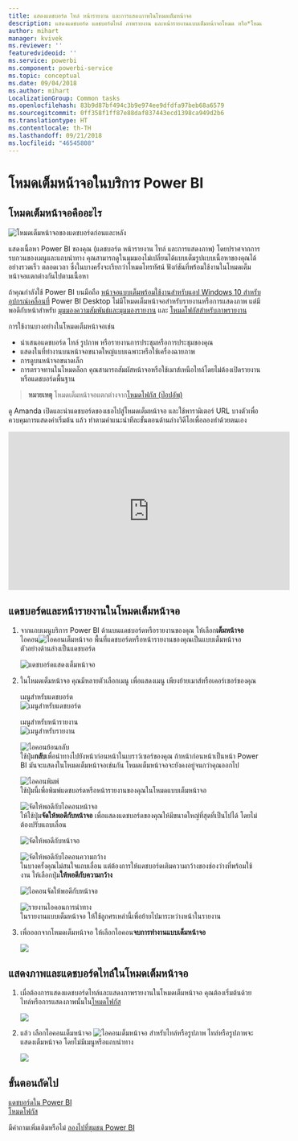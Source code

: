 ```yaml
---
title: แสดงแดชบอร์ด ไทล์ หน้ารายงาน และการแสดงภาพในโหมดเต็มหน้าจอ
description: แสดงแดชบอร์ด แดชบอร์ดไทล์่ ภาพรายงาน และหน้ารายงานแบบเต็มหน้าจอโหมด หรือ*โหมดโทรทัศน์*
author: mihart
manager: kvivek
ms.reviewer: ''
featuredvideoid: ''
ms.service: powerbi
ms.component: powerbi-service
ms.topic: conceptual
ms.date: 09/04/2018
ms.author: mihart
LocalizationGroup: Common tasks
ms.openlocfilehash: 83b9d87bf494c3b9e974ee9dfdfa97beb68a6579
ms.sourcegitcommit: 0ff358f1ff87e88daf837443ecd1398ca949d2b6
ms.translationtype: HT
ms.contentlocale: th-TH
ms.lasthandoff: 09/21/2018
ms.locfileid: "46545808"
---
```

# <a name="full-screen-mode-in-power-bi-service"></a>โหมดเต็มหน้าจอในบริการ Power BI
## <a name="what-is-full-screen-mode"></a>โหมดเต็มหน้าจอคืออะไร
![โหมดเต็มหน้าจอของแดชบอร์ดก่อนและหลัง](media/service-fullscreen-mode/power-bi-full-screen-comparison.png)

แสดงเนื้อหา Power BI ของคุณ (แดชบอร์ด หน้ารายงาน ไทล์ และการแสดงภาพ) โดยปราศจากการรบกวนของเมนูและแถบนำทาง  คุณสามารถดูในมุมมองไม่เปลี่ยนได้แบบเต็มรูปแบบเนื้อหาของคุณได้อย่างรวดเร็ว ตลอดเวลา ซึ่งในบางครั้งจะเรียกว่าโหมดโทรทัศน์ ฟังก์ชันที่พร้อมใช้งานในโหมดเต็มหน้าจอแตกต่างกันไปตามเนื้อหา 

ถ้าคุณกำลังใช้ Power BI บนมือถือ [หน้าจอแบบเต็มพร้อมใช้งานสำหรับแอป Windows 10 สำหรับอุปกรณ์เคลื่อนที่](consumer/mobile/mobile-windows-10-app-presentation-mode.md) Power BI Desktop ไม่มีโหมดเต็มหน้าจอสำหรับรายงานหรือการแสดงภาพ แต่มีพอดีกับหน้าสำหรับ [มุมมองความสัมพันธ์และมุมมองรายงาน](desktop-report-view.md) และ [โหมดโฟกัสสำหรับภาพรายงาน](consumer/end-user-focus.md)

 

การใช้งานบางอย่างในโหมดเต็มหน้าจอเช่น

* นำเสนอแดชบอร์ด ไทล์ รูปภาพ หรือรายงานการประชุมหรือการประชุมของคุณ
* แสดงในที่ทำงานบนหน้าจอขนาดใหญ่แบบเฉพาะหรือใช้เครื่องฉายภาพ
* การดูบนหน้าจอขนาดเล็ก
* การตรวจทานในโหมดล็อก คุณสามารถสัมผัสหน้าจอหรือใช้เมาส์เหนือไทล์โดยไม่ต้องเปิดรายงานหรือแดชบอร์ดพื้นฐาน

> **หมายเหตุ** โหมดเต็มหน้าจอแตกต่างจาก[โหมดโฟกัส (ป๊อปอัพ)](consumer/end-user-focus.md)
> 
> 

ดู Amanda เปิดและนำแดชบอร์ดของเธอไปสู่โหมดเต็มหน้าจอ และใช้พารามิเตอร์ URL บางตัวเพื่อควบคุมการแสดงค่าเริ่มต้น แล้ว ทำตามคำแนะนำทีละขั้นตอนด้านล่างวิดีโอเพื่อลองทำด้วยตนเอง

<iframe width="560" height="315" src="https://www.youtube.com/embed/c31gZkyvC54" frameborder="0" allowfullscreen></iframe>

## <a name="dashboards-and-report-pages-in-full-screen-mode"></a>แดชบอร์ดและหน้ารายงานในโหมดเต็มหน้าจอ
1. จากแถบเมนูบริการ Power BI ด้านบนแดชบอร์ดหรือรายงานของคุณ ให้เลือก**เต็มหน้าจอ**ไอคอน![ไอคอนเต็มหน้าจอ](media/service-fullscreen-mode/power-bi-full-screen-icon.png) พื้นที่แดชบอร์ดหรือหน้ารายงานของคุณเป็นแบบเต็มหน้าจอ ตัวอย่างด้านล่างเป็นแดชบอร์ด
   
      ![แดชบอร์ดแสดงเต็มหน้าจอ](media/service-fullscreen-mode/power-bi-dash-full-screen.png)
2. ในโหมดเต็มหน้าจอ คุณมีหลายตัวเลือกเมนู  เพื่อแสดงเมนู เพียงย้ายเมาส์หรือเคอร์เซอร์ของคุณ 
   
     เมนูสำหรับแดชบอร์ด    
     ![เมนูสำหรับแดชบอร์ด](media/service-fullscreen-mode/power-bi-full-screen-menu-dashboard.png)    
   
     เมนูสำหรับหน้ารายงาน    
    ![เมนูสำหรับรายงาน](media/service-fullscreen-mode/power-bi-report-menu.png)    
   
    ![ไอคอนย้อนกลับ](media/service-fullscreen-mode/power-bi-back-icon.png)    
    ใช้ปุ่ม**กลับ**เพื่อนำทางไปยังหน้าก่อนหน้าในเบราว์เซอร์ของคุณ ถ้าหน้าก่อนหน้าเป็นหน้า Power BI มันจะแสดงในโหมดเต็มหน้าจอเช่นกัน  โหมดเต็มหน้าจอจะยังคงอยู่จนกว่าคุณออกไป
   
    ![ไอคอนพิมพ์](media/service-fullscreen-mode/power-bi-print-icon.png)    
    ใช้ปุ่มนี้เพื่อพิมพ์แดชบอร์ดหรือหน้ารายงานของคุณในโหมดแบบเต็มหน้าจอ 
   
    ![จัดให้พอดีกับไอคอนหน้าจอ](media/service-fullscreen-mode/power-bi-fit-to-width.png)    
    ให้ใช้ปุ่ม**จัดให้พอดีกับหน้าจอ** เพื่อแสดงแดชบอร์ดของคุณให้มีขนาดใหญ่ที่สุดที่เป็นไปได้ โดยไม่ต้องปรับแถบเลื่อน     
   
    ![จัดให้พอดีกับหน้าจอ](media/service-fullscreen-mode/power-bi-fit-screen.png)
   
    ![จัดให้พอดีกับไอคอนความกว้าง](media/service-fullscreen-mode/power-bi-fit-width.png)       
    ในบางครั้งคุณไม่สนใจแถบเลื่อน แต่ต้องการให้แดชบอร์ดเติมความกว้างของช่องว่างที่พร้อมใช้งาน ให้เลือกปุ่ม**ให้พอดีกับความกว้าง**    
   
    ![ไอคอนจัดให้พอดีกับหน้าจอ](media/service-fullscreen-mode/power-bi-fit-to-width-new.png)
   
    ![รายงานไอคอนการนำทาง](media/service-fullscreen-mode/power-bi-report-nav2.png)       
    ในรายงานแบบเต็มหน้าจอ ให้ใช้ลูกศรเหล่านี้เพื่อย้ายไปมาระหว่างหน้าในรายงาน    
3. เพื่อออกจากโหมดเต็มหน้าจอ ให้เลือกไอคอน**จบการทำงานแบบเต็มหน้าจอ**
   
      ![](media/service-fullscreen-mode/exit-fullscreen-new.png)

## <a name="visualizations-and-dashboard-tiles-in-full-screen-mode"></a>แสดงภาพและแดชบอร์ดไทล์ในโหมดเต็มหน้าจอ
1. เมื่อต้องการแสดงแดชบอร์ดไทล์และแสดงภาพรายงานในโหมดเต็มหน้าจอ คุณต้องเริ่มต้นด้วยไทล์หรือการแสดงภาพนั้นใน[โหมดโฟกัส](consumer/end-user-focus.md) 
   
    ![](media/service-fullscreen-mode/power-bi-focus3.png)
2. แล้ว เลือกไอคอนเต็มหน้าจอ ![ไอคอนเต็มหน้าจอ](media/service-fullscreen-mode/power-bi-full-screen-icon.png)  สำหรับไทล์หรือรูปภาพ ไทล์หรือรูปภาพจะแสดงเต็มหน้าจอ โดยไม่มีเมนูหรือแถบนำทาง
   
    ![](media/service-fullscreen-mode/power-bi-fullscreen.png)

## <a name="next-steps"></a>ขั้นตอนถัดไป
[แดชบอร์ดใน Power BI](consumer/end-user-dashboards.md)  
[โหมดโฟกัส](consumer/end-user-focus.md)    

มีคำถามเพิ่มเติมหรือไม่ [ลองไปที่ชุมชน Power BI](http://community.powerbi.com/)

